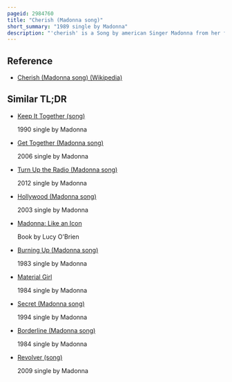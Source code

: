```yaml
---
pageid: 2984760
title: "Cherish (Madonna song)"
short_summary: "1989 single by Madonna"
description: "'cherish' is a Song by american Singer Madonna from her fourth Studio Album, like a Prayer. It was written and produced by Madonna and patrick Leonard and was released by Sire Records on August 1 1989 as the third single on the Album. Cherish was built around the Themes of Love and Relationships with the Romeo and Juliet of William Shakespeare being one of the major Inspirations. The Track also included a Line from 'cherish' by the 1960s Band the Association. Musically constructed as a doo-wop-style Pop Song it is regarded by Critics as a light-hearted Track and includes Instruments such as Drum Machine Percussion Keyboards and Sax. Lyrically it speaks of Madonna's Devotion to her Lover and her Promise to be always by his Side. Cherish was included on Madonna's greatest Hits Compilations the Immaculate Collection and Celebration."
---
```


## Reference

- [Cherish (Madonna song) (Wikipedia)](https://en.wikipedia.org/?curid=2984760)

## Similar TL;DR

- [Keep It Together (song)](/tldr/en/keep-it-together-song)

  1990 single by Madonna

- [Get Together (Madonna song)](/tldr/en/get-together-madonna-song)

  2006 single by Madonna

- [Turn Up the Radio (Madonna song)](/tldr/en/turn-up-the-radio-madonna-song)

  2012 single by Madonna

- [Hollywood (Madonna song)](/tldr/en/hollywood-madonna-song)

  2003 single by Madonna

- [Madonna: Like an Icon](/tldr/en/madonna-like-an-icon)

  Book by Lucy O'Brien

- [Burning Up (Madonna song)](/tldr/en/burning-up-madonna-song)

  1983 single by Madonna

- [Material Girl](/tldr/en/material-girl)

  1984 single by Madonna

- [Secret (Madonna song)](/tldr/en/secret-madonna-song)

  1994 single by Madonna

- [Borderline (Madonna song)](/tldr/en/borderline-madonna-song)

  1984 single by Madonna

- [Revolver (song)](/tldr/en/revolver-song)

  2009 single by Madonna
